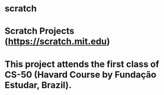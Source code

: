 # scratch
# Scratch Projects (https://scratch.mit.edu)
# This project attends the first class of CS-50 (Havard Course by Fundação Estudar, Brazil).
